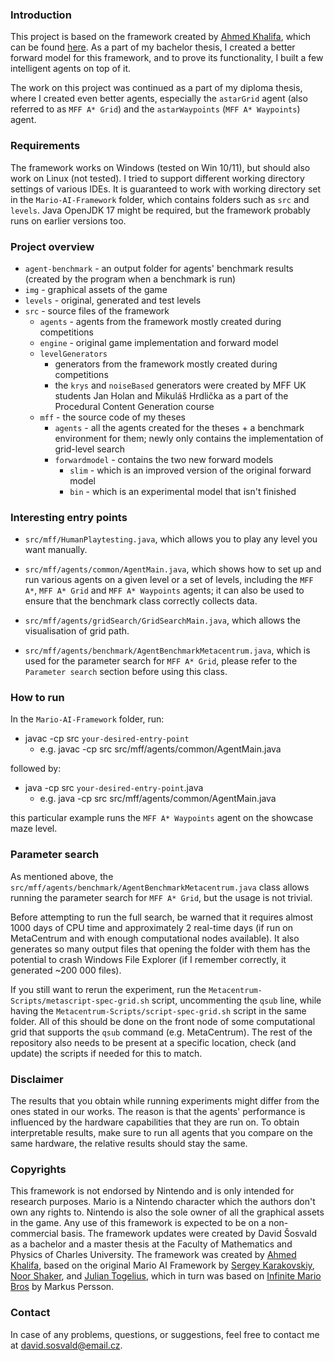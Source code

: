 ### Introduction
This project is based on the framework created by [Ahmed Khalifa](https://scholar.google.com/citations?user=DRcyg5kAAAAJ&hl=en), which can be found [here](https://github.com/amidos2006/Mario-AI-Framework). As a part of my bachelor thesis, I created a better forward model for this framework, and to prove its functionality, I built a few intelligent agents on top of it.

The work on this project was continued as a part of my diploma thesis, where I created even better agents, especially the `astarGrid` agent (also referred to as `MFF A* Grid`) and the `astarWaypoints` (`MFF A* Waypoints`) agent.

### Requirements
The framework works on Windows (tested on Win 10/11), but should also work on Linux (not tested). I tried to support different working directory settings of various IDEs. It is guaranteed to work with working directory set in the `Mario-AI-Framework` folder, which contains folders such as `src` and `levels`.  Java OpenJDK 17 might be required, but the framework probably runs on earlier versions too.

### Project overview

- `agent-benchmark` - an output folder for agents' benchmark results (created by the program when a benchmark is run)
- `img` - graphical assets of the game
- `levels` - original, generated and test levels
- `src` - source files of the framework
  - `agents` - agents from the framework mostly created during competitions
  - `engine` - original game implementation and forward model
  - `levelGenerators`
    -  generators from the framework mostly created during competitions
    - the `krys` and `noiseBased` generators were created by MFF UK students Jan Holan and Mikuláš Hrdlička as a part of the Procedural Content Generation course
  - `mff` - the source code of my theses
    - `agents` - all the agents created for the theses + a benchmark environment for them; newly only contains the implementation of grid-level search
    - `forwardmodel` - contains the two new forward models
      - `slim` - which is an improved version of the original forward model
      - `bin` - which is an experimental model that isn't finished

### Interesting entry points

- `src/mff/HumanPlaytesting.java`, which allows you to play any level you want manually.

- `src/mff/agents/common/AgentMain.java`, which shows how to set up and run various agents on a given level or a set of levels, including the `MFF A*`, `MFF A* Grid` and `MFF A* Waypoints` agents; it can also be used to ensure that the benchmark class correctly collects data.

- `src/mff/agents/gridSearch/GridSearchMain.java`, which allows the visualisation of grid path.

- `src/mff/agents/benchmark/AgentBenchmarkMetacentrum.java`, which is used for the parameter search for `MFF A* Grid`, please refer to the `Parameter search` section before using this class.

### How to run

In the `Mario-AI-Framework` folder, run:

- javac -cp src `your-desired-entry-point`
  - e.g. javac -cp src src/mff/agents/common/AgentMain.java

followed by:

- java -cp src `your-desired-entry-point`.java
  - e.g. java -cp src src/mff/agents/common/AgentMain.java

this particular example runs the `MFF A* Waypoints` agent on the showcase maze level.

### Parameter search

As mentioned above, the `src/mff/agents/benchmark/AgentBenchmarkMetacentrum.java` class allows running the parameter search for `MFF A* Grid`, but the usage is not trivial.

Before attempting to run the full search, be warned that it requires almost 1000 days of CPU time and approximately 2 real-time days (if run on MetaCentrum and with enough computational nodes available). It also generates so many output files that opening the folder with them has the potential to crash Windows File Explorer (if I remember correctly, it generated ~200 000 files).

If you still want to rerun the experiment, run the `Metacentrum-Scripts/metascript-spec-grid.sh` script, uncommenting the `qsub` line, while having the `Metacentrum-Scripts/script-spec-grid.sh` script in the same folder. All of this should be done on the front node of some computational grid that supports the `qsub` command (e.g. MetaCentrum). The rest of the repository also needs to be present at a specific location, check (and update) the scripts if needed for this to match.

### Disclaimer

The results that you obtain while running experiments might differ from the ones stated in our works. The reason is that the agents' performance is influenced by the hardware capabilities that they are run on. To obtain interpretable results, make sure to run all agents that you compare on the same hardware, the relative results should stay the same.

### Copyrights
This framework is not endorsed by Nintendo and is only intended for research purposes. Mario is a Nintendo character which the authors don't own any rights to. Nintendo is also the sole owner of all the graphical assets in the game. Any use of this framework is expected to be on a non-commercial basis. The framework updates were created by David Šosvald as a bachelor and a master thesis at the Faculty of Mathematics and Physics of Charles University. The framework was created by [Ahmed Khalifa](https://scholar.google.com/citations?user=DRcyg5kAAAAJ&hl=en), based on the original Mario AI Framework by [Sergey Karakovskiy](https://scholar.google.se/citations?user=6cEAqn8AAAAJ&hl=en), [Noor Shaker](https://scholar.google.com/citations?user=OK9tw1AAAAAJ&hl=en), and [Julian Togelius](https://scholar.google.com/citations?user=lr4I9BwAAAAJ&hl=en), which in turn was based on [Infinite Mario Bros](https://fantendo.fandom.com/wiki/Infinite_Mario_Bros.) by Markus Persson.

### Contact

In case of any problems, questions, or suggestions, feel free to contact me at <david.sosvald@email.cz>.
